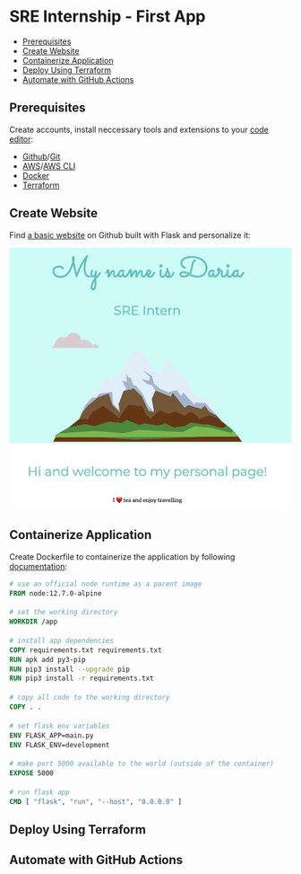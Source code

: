 # SRE Internship - First App
  - [Prerequisites](#prerequisites)
  - [Create Website](#create-website)
  - [Containerize Application](#containerize-application)
  - [Deploy Using Terraform](#deploy-using-terraform)
  - [Automate with GitHub Actions](#automate-with-github-actions)

## Prerequisites

Create accounts, install neccessary tools and extensions to your [code editor](https://www.hostinger.com/tutorials/best-code-editors):
- [Github](https://github.com/pricing)/[Git](https://formulae.brew.sh/formula/git)
- [AWS](https://aws.amazon.com/free)/[AWS CLI](https://formulae.brew.sh/formula/awscli)
- [Docker](https://www.docker.com)
- [Terraform](https://www.terraform.io)

## Create Website

Find [a basic website](https://github.com/gurkirat63/Flask-PersonalSite) on Github built with Flask and personalize it:

![Personalized website](/images/website.png)

## Containerize Application

Create Dockerfile to containerize the application by following [documentation](https://www.freecodecamp.org/news/how-to-dockerize-a-flask-app/):

```dockerfile
# use an official node runtime as a parent image
FROM node:12.7.0-alpine

# set the working directory
WORKDIR /app

# install app dependencies
COPY requirements.txt requirements.txt
RUN apk add py3-pip
RUN pip3 install --upgrade pip
RUN pip3 install -r requirements.txt

# copy all code to the working directory
COPY . .

# set flask env variables
ENV FLASK_APP=main.py
ENV FLASK_ENV=development

# make port 5000 available to the world (outside of the container)
EXPOSE 5000

# run flask app
CMD [ "flask", "run", "--host", "0.0.0.0" ]
```

## Deploy Using Terraform

## Automate with GitHub Actions